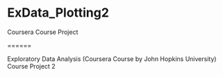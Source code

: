 # ExData_Plotting2
Coursera Course Project

======

Exploratory Data Analysis (Coursera Course by John Hopkins University) Course Project 2
